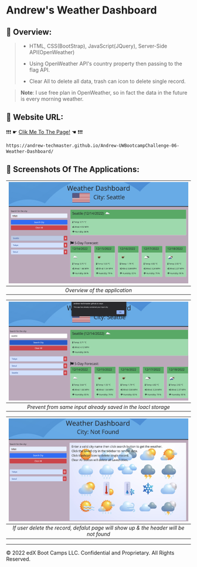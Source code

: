 # Andrew's Weather Dashboard

## 🐳 Overview:
> * HTML, CSS(BootStrap), JavaScript(JQuery), Server-Side API(OpenWeather)
>
> * Using OpenWeather API's country property then passing to the flag API. 
>
> * Clear All to delete all data, trash can icon to delete single record.

> **Note**: I use free plan in OpenWeather, so in fact the data in the future is every morning weather. 
>



## 🐯 Website URL:
❗❗❗ ☛ [Clik Me To The Page!](https://andrew-techmaster.github.io/Andrew-UWBootcampChallenge-06-Weather-Dashboard/) ☚ ❗❗❗
```
https://andrew-techmaster.github.io/Andrew-UWBootcampChallenge-06-Weather-Dashboard/
```

## 🦊 Screenshots Of The Applications:

|![screentshot01](./assets/images/sc01.png)|
|:--:| 
| *Overview of the application* |

|![screentshot02](./assets/images/sc02.png)|
|:--:| 
| *Prevent from same input already saved in the loacl storage* |

|![screentshot02](./assets/images/sc03.png)|
|:--:| 
| *If user delete the record, defalut page will show up & the header will be not found* |
- - -
© 2022 edX Boot Camps LLC. Confidential and Proprietary. All Rights Reserved.
